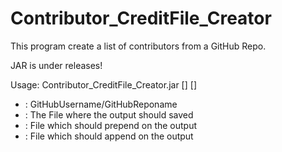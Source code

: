 # Contributor_CreditFile_Creator
This program create a list of contributors from a GitHub Repo.

JAR is under releases!

Usage: Contributor_CreditFile_Creator.jar <repository> <outFile> [<preFile>] [<postFile>]
 - <repository>: GitHubUsername/GitHubReponame
 - <outFile>: The File where the output should saved
 - <preFile>: File which should prepend on the output
 - <postFile>: File which should append on the output
